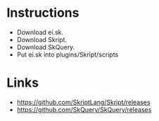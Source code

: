 # Instructions

 + Download ei.sk.
 + Download Skript.
 + Download SkQuery.
 + Put ei.sk into plugins/Skript/scripts
 
 # Links
  + https://github.com/SkriptLang/Skript/releases
  + https://github.com/SkQuery/SkQuery/releases
